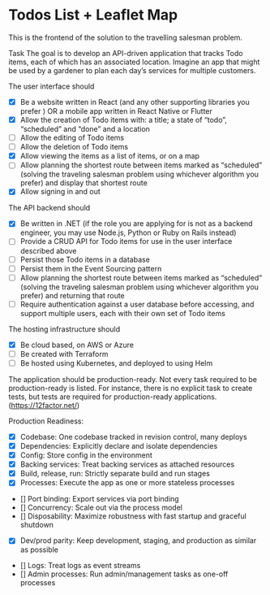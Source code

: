 # Todos List + Leaflet Map

This is the frontend of the solution to the travelling salesman problem.

Task
The goal is to develop an API-driven application that tracks Todo items, each of which has an associated location. Imagine an app that might be used by a gardener to plan each day’s services for multiple customers.

The user interface should 
- [x] Be a website written in React (and any other supporting libraries you prefer ) OR a mobile app written in React Native or Flutter
- [x] Allow the creation of Todo items with: a title; a state of “todo”, “scheduled” and “done” and a location
- [ ] Allow the editing of Todo items
- [ ] Allow the deletion of Todo items
- [x] Allow viewing the items as a list of items, or on a map
- [ ] Allow planning the shortest route between items marked as “scheduled” (solving the traveling salesman problem using whichever algorithm you prefer) and display that shortest route
- [x] Allow signing in and out

The API backend should
- [x] Be written in .NET (if the role you are applying for is not as a backend engineer, you may use Node.js, Python or Ruby on Rails instead)
- [ ] Provide a CRUD API for Todo items for use in the user interface described above
- [ ] Persist those Todo items in a database
- [ ] Persist them in the Event Sourcing pattern
- [ ] Allow planning the shortest route between items marked as “scheduled” (solving the traveling salesman problem using whichever algorithm you prefer) and returning that route 
- [ ] Require authentication against a user database before accessing, and support multiple users, each with their own set of Todo items

The hosting infrastructure should
- [x] Be cloud based, on AWS or Azure
- [ ] Be created with Terraform
- [ ] Be hosted using Kubernetes, and deployed to using Helm

The application should be production-ready. Not every task required to be production-ready is listed. For instance, there is no explicit task to create tests, but tests are required for production-ready applications. (https://12factor.net/)

Production Readiness:

- [x] Codebase: One codebase tracked in revision control, many deploys
- [x] Dependencies: Explicitly declare and isolate dependencies
- [x] Config: Store config in the environment
- [x] Backing services: Treat backing services as attached resources
- [x] Build, release, run: Strictly separate build and run stages
- [x] Processes: Execute the app as one or more stateless processes
- [] Port binding: Export services via port binding
- [] Concurrency: Scale out via the process model
- [] Disposability: Maximize robustness with fast startup and graceful shutdown
- [x] Dev/prod parity: Keep development, staging, and production as similar as possible
- [] Logs: Treat logs as event streams
- [] Admin processes: Run admin/management tasks as one-off processes